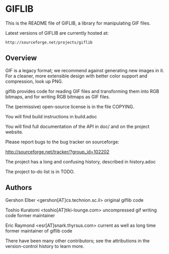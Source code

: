 # GIFLIB 

This is the README file of GIFLIB, a library for manipulating GIF files.

Latest versions of GIFLIB are currently hosted at:

    http://sourceforge.net/projects/giflib

## Overview 

GIF is a legacy format; we recommend against generating new images in
it.  For a cleaner, more extensible design with better color support
and compression, look up PNG.

giflib provides code for reading GIF files and transforming them into 
RGB bitmaps, and for writing RGB bitmaps as GIF files.

The (permissive) open-source license is in the file COPYING.

You will find build instructions in build.adoc

You will find full documentation of the API in doc/ and on the 
project website.

Please report bugs to the bug tracker on sourceforge:

http://sourceforge.net/tracker/?group_id=102202

The project has a long and confusing history, described in history.adoc

The project to-do list is in TODO.

## Authors 

Gershon Elber <gershon[AT]cs.technion.sc.il>
	original giflib code

Toshio Kuratomi <toshio[AT]tiki-lounge.com>
        uncompressed gif writing code
        former maintainer

Eric Raymond <esr[AT]snark.thyrsus.com>
        current as well as long time former maintainer of giflib code

There have been many other contributors; see the attributions in the
version-control history to learn more.
